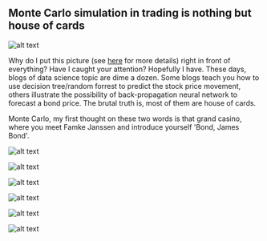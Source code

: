 ## Monte Carlo simulation in trading is nothing but house of cards

![alt text](https://raw.githubusercontent.com/tattooday/quant-trading/master/Monte%20Carlo%20project/preview/xkcd_curve_fitting.png)

Why do I put this picture (see <a href=https://www.explainxkcd.com/wiki/index.php/2048:_Curve-Fitting>here</a> for more details) right in front of everything? Have I caught your attention? Hopefully I have. These days, blogs of data science topic are dime a dozen. Some blogs teach you how to use decision tree/random forrest to predict the stock price movement, others illustrate the possibility of back-propagation neural network to forecast a bond price. The brutal truth is, most of them are house of cards. 

Monte Carlo, my first thought on these two words is that grand casino, where you meet Famke Janssen and introduce yourself 'Bond, James Bond'.

![alt text](https://raw.githubusercontent.com/tattooday/quant-trading/master/Monte%20Carlo%20project/preview/ge%20simulation.png)

![alt text](https://raw.githubusercontent.com/tattooday/quant-trading/master/Monte%20Carlo%20project/preview/ge%20versus.png)

![alt text](https://raw.githubusercontent.com/tattooday/quant-trading/master/Monte%20Carlo%20project/preview/ge%20accuracy.png)

![alt text](https://raw.githubusercontent.com/tattooday/quant-trading/master/Monte%20Carlo%20project/preview/ge%20simulation2.png)

![alt text](https://raw.githubusercontent.com/tattooday/quant-trading/master/Monte%20Carlo%20project/preview/nvda%20versus.png)

![alt text](https://raw.githubusercontent.com/tattooday/quant-trading/master/Monte%20Carlo%20project/preview/nvda%20simulation.png)


